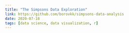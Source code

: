 ```yaml
---
title: "The Simpsons Data Exploration"
link: https://github.com/borovkk/simpsons-data-analysis
date: 2020-07-18
tags: [data science, data visualization, r]
---
```

